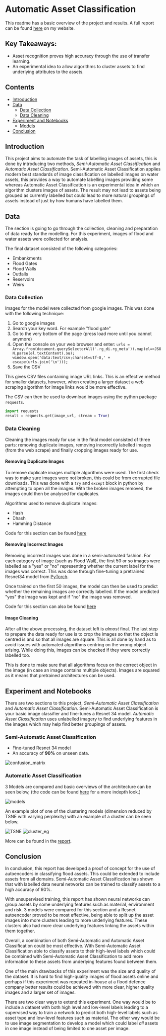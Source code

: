 # Automatic Asset Classification
This readme has a basic overview of the project and results. A full report can be found [here](https://henriwoodcock.github.io/2020/06/07/Automatic-Asset-Classification/) on my website.

## Key Takeaways:
- Asset recognition proves high accuracy through the use of transfer learning.
- An experimental idea to allow algorithms to cluster assets to find underlying attributes to the assets.

## Contents
- [Introduction](#introduction)
- [Data](#data1)
  - [Data Collection](#data-collection)
  - [Data Cleaning](#data-cleaning)
- [Experiment and Notebooks](#experiment-and-Notebooks)
  - [Models](#models)
- [Conclusion](#conclusion)


## Introduction
This project aims to automate the task of labelling images of assets, this is done by introducing two methods, _Semi-Automatic Asset Classification_ and _Automatic Asset Classification_. Semi-Automatic Asset Classification applies modern best standards of image classification on labelled images on water assets, this provides a way to automate labelling images providing some whereas Automatic Asset Classification is an experimental idea in which an algorithm clusters images of assets. The result may not lead to assets being grouped as currently labelled but could lead to more natural groupings of assets instead of just by how humans have labelled them.

## Data
The section is going to go through the collection, cleaning and preparation of data ready for the modelling. For this experiment, images of flood and water assets were collected for analysis.

The final dataset consisted of the following categories:
- Embankments
- Flood Gates
- Flood Walls
- Outfalls
- Reservoirs
- Weirs

### Data Collection
Images for the model were collected from google images. This was done with the following technique:

1. Go to google images
2. Search your key word. For example "flood gate"
3. Go to the very bottom of the page (press load more until you cannot anymore)
4. Open the console on your web browser and enter: `urls = Array.from(document.querySelectorAll('.rg_di.rg_meta')).map(el=>JSON.parse(el.textContent).ou); window.open('data:text/csv;charset=utf-8,' + escape(urls.join('\n')));`
5. Save the CSV

This gives CSV files containing image URL links. This is an effective method for smaller datasets, however, when creating a larger dataset a web scraping algorithm for image links would be more effective.

The CSV can then be used to download images using the python package `requests`.

```python
import requests
result = requests.get(image_url, stream = True)
```

### Data Cleaning
Cleaning the images ready for use in the final model consisted of three parts: removing duplicate images, removing incorrectly labelled images (from the web scrape) and finally cropping images ready for use.

#### Removing Duplicate Images
To remove duplicate images multiple algorithms were used. The first check was to make sure images were not broken, this could be from corrupted file downloads. This was done with a `try` and `except` block in python by attempting to open all the images. With the broken images removed, the images could then be analysed for duplicates.

Algorithms used to remove duplicate images:
- Hash
- Dhash
- Hamming Distance

Code for this section can be found [here](automatic_asset_classification/web_scape)

#### Removing Incorrect Images
Removing incorrect images was done in a semi-automated fashion. For each category of image (such as Flood Wall), the first 50 or so images were labelled as a "yes" or "no" representing whether the current label for the images was correct. This was done through fine-tuning a pretrained Resnet34 model from [PyTorch](https://pytorch.org/hub/pytorch_vision_resnet/).

Once trained on the first 50 images, the model can then be used to predict whether the remaining images are correctly labelled. If the model predicted "yes" the image was kept and if "no" the image was removed.

Code for this section can also be found [here](automatic_asset_classification/web_scape)

#### Image Cleaning
After all the above processing, the dataset left is _almost_ final. The last step to prepare the data ready for use is to crop the images so that the object is centred is and so that all images are square. This is all done by hand as to avoid issues with automated algorithms centring on the wrong object arising. While doing this, images can be checked if they were correctly labelled too.

This is done to make sure that all algorithms focus on the correct object in the image (in case an image contains multiple objects). Images are squared as it means that pretrained architectures can be used.


## Experiment and Notebooks
There are two sections to this project, _Semi-Automatic Asset Classification_ and _Automatic Asset Classification_. Semi-Automatic Asset Classification is your basic image classifier and fine-tunes a Resnet 34 model. _Automatic Asset Classification_ uses unlabelled imagery to find underlying features in the images which may help find better groupings of assets.

### Semi-Automatic Asset Classification
- Fine-tuned Resnet 34 model
- An accuracy of __90%__ on unseen data.

![confusion_matrix](images/final_confusion_matrix.png)

### Automatic Asset Classification
3 Models are compared and basic overviews of the architecture can be seen below, (the code can be found [here](automatic_asset_classification) for a more indepth look.)

![models](images/AutoencoderDiagrams.png)


An example plot of one of the clustering models (dimension reduced by TSNE with varying perplexity) with an example of a cluster can be seen below.

![TSNE](images/ResnetAE_all_per.png)
![cluster_eg](images/resnet_autoencoder_class5.png)


More can be found in the [report](https://henriwoodcock.github.io/2020/06/07/Automatic-Asset-Classification/).


## Conclusion
In conclusion, this report has developed a proof of concept for the use of autoencoders in classifying flood assets. This could be extended to include assets from all domains. Semi-Automatic Asset Classification has shown that with labelled data neural networks can be trained to classify assets to a high accuracy of 90%.

With unsupervised training, this report has shown neural networks can group assets by some underlying features such as material, environment and risk. 3 models were compared for this section and a Resnet autoencoder proved to be most effective, being able to split up the asset images into more clusters leading to more underlying features. These clusters also had more clear underlying features linking the assets within them together.

Overall, a combination of both Semi-Automatic and Automatic Asset Classification could be most effective. With Semi-Automatic Asset Classification able to classify assets to their high-level labels which could be combined with Semi-Automatic Asset Classification to add more information to these assets from underlying features found between them.

One of the main drawbacks of this experiment was the size and quality of the dataset. It is hard to find high-quality images of flood assets online and perhaps if this experiment was repeated in-house at a flood defence company better results could be achieved with more clear, higher quality images and a larger set of images.

There are two clear ways to extend this experiment. One way would be to include a dataset with both high level and low-level labels leading to a supervised way to train a network to predict both high-level labels such as asset type and low-level features such as material. The other way would be to use image segmentation to develop a model which could label _all_ assets in one image instead of being limited to one asset per image.
